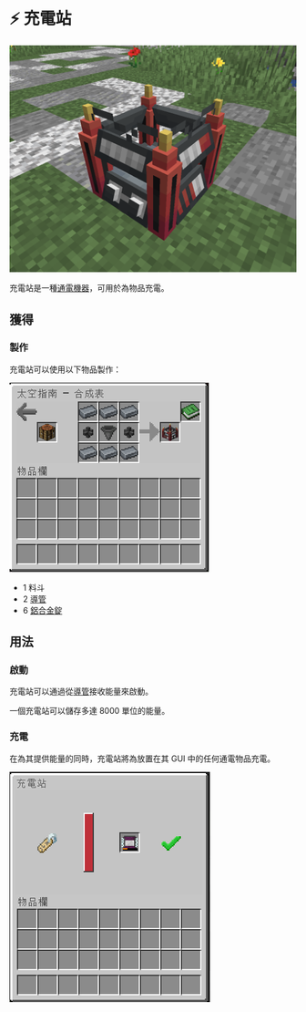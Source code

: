 # ⚡ 充電站

![](<../.gitbook/assets/image (15).png>)

充電站是一種[通電機器](../space/energy-systems.md)，可用於為物品充電。

## 獲得

### 製作

充電站可以使用以下物品製作：

![](<../.gitbook/assets/image (213) (1) (1) (1).png>)

* 1 料斗
* 2 [導管](Conduit.md)
* 6 [鋁合金錠](aluminium-alloy-ingot.md)

## 用法

### 啟動

充電站可以通過從[導管](Conduit.md)接收能量來啟動。

一個充電站可以儲存多達 8000 單位的能量。

### 充電

在為其提供能量的同時，充電站將為放置在其 GUI 中的任何通電物品充電。

![](<../.gitbook/assets/image (219) (1) (1) (1) (1).png>)
